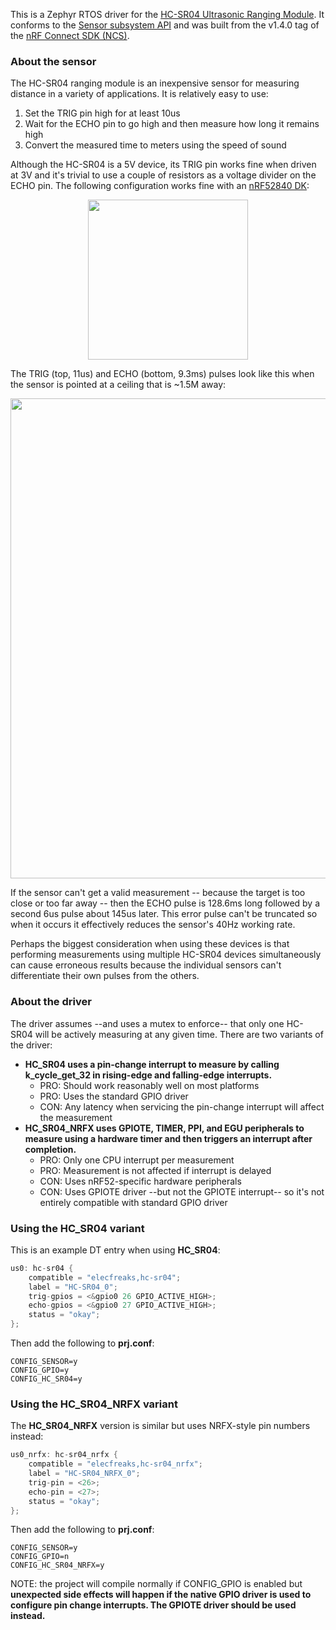 This is a Zephyr RTOS driver for the [HC-SR04 Ultrasonic Ranging Module](https://www.sparkfun.com/products/15569). It conforms to the [Sensor subsystem API](https://developer.nordicsemi.com/nRF_Connect_SDK/doc/latest/zephyr/reference/peripherals/sensor.html) and was built from the v1.4.0 tag of the [nRF Connect SDK (NCS)](https://github.com/nrfconnect/sdk-nrf).

### About the sensor
The HC-SR04 ranging module is an inexpensive sensor for measuring distance in a variety of applications. It is relatively easy to use:

 1. Set the TRIG pin high for at least 10us
 1. Wait for the ECHO pin to go high and then measure how long it remains high
 1. Convert the measured time to meters using the speed of sound

Although the HC-SR04 is a 5V device, its TRIG pin works fine when driven at 3V and it's trivial to use a couple of resistors as a voltage divider on the ECHO pin. The following configuration works fine with an [nRF52840 DK](https://www.nordicsemi.com/Software-and-Tools/Development-Kits/nRF52840-DK): 

<p align="center"><img src="https://user-images.githubusercontent.com/6494431/98627864-10787500-22ca-11eb-9a64-a5d4383ecc3b.png" width="256"></p>

The TRIG (top, 11us) and ECHO (bottom, 9.3ms) pulses look like this when the sensor is pointed at a ceiling that is ~1.5M away:

<p align="center"><img src="https://user-images.githubusercontent.com/6494431/98500542-a1374e00-2201-11eb-9783-fd52ad7a6a71.png" width="768"></p>

If the sensor can't get a valid measurement -- because the target is too close or too far away -- then the ECHO pulse is 128.6ms long followed by a second 6us pulse about 145us later. This error pulse can't be truncated so when it occurs it effectively reduces the sensor's 40Hz working rate.

Perhaps the biggest consideration when using these devices is that performing measurements using multiple HC-SR04 devices simultaneously can cause erroneous results because the individual sensors can't differentiate their own pulses from the others.

### About the driver
The driver assumes --and uses a mutex to enforce-- that only one HC-SR04 will be actively measuring at any given time. There are two variants of the driver:
 - **HC_SR04 uses a pin-change interrupt to measure by calling k_cycle_get_32 in rising-edge and falling-edge interrupts.**
   - PRO: Should work reasonably well on most platforms
   - PRO: Uses the standard GPIO driver
   - CON: Any latency when servicing the pin-change interrupt will affect the measurement
 - **HC_SR04_NRFX uses GPIOTE, TIMER, PPI, and EGU peripherals to measure using a hardware timer and then triggers an interrupt after completion.**
   - PRO: Only one CPU interrupt per measurement
   - PRO: Measurement is not affected if interrupt is delayed
   - CON: Uses nRF52-specific hardware peripherals
   - CON: Uses GPIOTE driver --but not the GPIOTE interrupt-- so it's not entirely compatible with standard GPIO driver

### Using the HC_SR04 variant
This is an example DT entry when using **HC_SR04**:
```C
us0: hc-sr04 {
    compatible = "elecfreaks,hc-sr04";
    label = "HC-SR04_0";
    trig-gpios = <&gpio0 26 GPIO_ACTIVE_HIGH>;
    echo-gpios = <&gpio0 27 GPIO_ACTIVE_HIGH>;
    status = "okay";
};
```
Then add the following to **prj.conf**:
```
CONFIG_SENSOR=y
CONFIG_GPIO=y
CONFIG_HC_SR04=y
```
### Using the HC_SR04_NRFX variant
The **HC_SR04_NRFX** version is similar but uses NRFX-style pin numbers instead:
```C
us0_nrfx: hc-sr04_nrfx {
    compatible = "elecfreaks,hc-sr04_nrfx";
    label = "HC-SR04_NRFX_0";
    trig-pin = <26>;
    echo-pin = <27>;
    status = "okay";
};
```
Then add the following to **prj.conf**: 
```
CONFIG_SENSOR=y
CONFIG_GPIO=n
CONFIG_HC_SR04_NRFX=y
```
NOTE: the project will compile normally if CONFIG_GPIO is enabled but **unexpected side effects will happen if the native GPIO driver is used to configure pin change interrupts. The GPIOTE driver should be used instead.**
